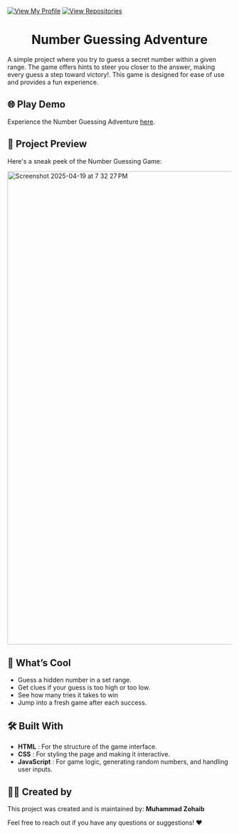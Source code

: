 [![View My Profile](https://img.shields.io/badge/View-My_Profile-green?logo=GitHub)](https://github.com/mzohaib-dev)
[![View Repositories](https://img.shields.io/badge/View-My_Repositories-blue?logo=GitHub)](https://github.com/mzohaib-dev?tab=repositories)

<h1 align="center"> Number Guessing Adventure </h1>

A simple project where you try to guess a secret number within a given range. The game offers hints to steer you closer to the answer, making every guess a step toward victory!. This game is designed for ease of use and provides a fun experience.

## 🌐 Play Demo

Experience the Number Guessing Adventure [here](https://smartguess.netlify.app/).

## 📸 Project Preview

Here's a sneak peek of the Number Guessing Game:

<img width="1064" alt="Screenshot 2025-04-19 at 7 32 27 PM" src="https://github.com/user-attachments/assets/88557853-7b76-496c-8517-5e13f8541a42" />


## 🚀 What’s Cool

- Guess a hidden number in a set range.
- Get clues if your guess is too high or too low.
- See how many tries it takes to win
- Jump into a fresh game after each success.

## 🛠️ Built With

- **HTML** : For the structure of the game interface.
- **CSS** : For styling the page and making it interactive.
- **JavaScript** : For game logic, generating random numbers, and handling user inputs.

## 👨‍💻 Created by

This project was created and is maintained by:
**Muhammad Zohaib**

Feel free to reach out if you have any questions or suggestions! ❤️
